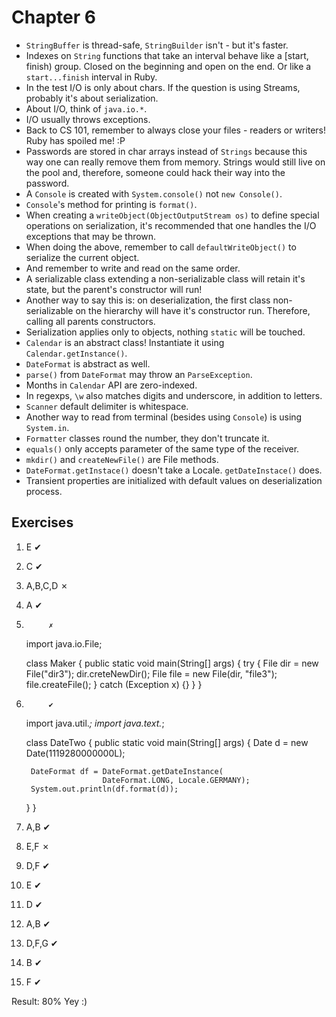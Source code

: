 Chapter 6
=========

* `StringBuffer` is thread-safe, `StringBuilder` isn't - but it's faster.
* Indexes on `String` functions that take an interval behave like a [start, finish) group. Closed on the beginning and open on the end. Or like a `start...finish` interval in Ruby.
* In the test I/O is only about chars. If the question is using Streams, probably it's about serialization.
* About I/O, think of `java.io.*`.
* I/O usually throws exceptions.
* Back to CS 101, remember to always close your files - readers or writers! Ruby has spoiled me! :P
* Passwords are stored in char arrays instead of `Strings` because this way one can really remove them from memory. Strings would still live on the pool and, therefore, someone could hack their way into the password.
* A `Console` is created with `System.console()` not `new Console()`.
* `Console`'s method for printing is `format()`.
* When creating a `writeObject(ObjectOutputStream os)` to define special operations on serialization, it's recommended that one handles the I/O exceptions that may be thrown.
* When doing the above, remember to call `defaultWriteObject()` to serialize the current object.
* And remember to write and read on the same order.
* A serializable class extending a non-serializable class will retain it's state, but the parent's constructor will run!
* Another way to say this is: on deserialization, the first class non-serializable on the hierarchy will have it's constructor run. Therefore, calling all parents constructors.
* Serialization applies only to objects, nothing `static` will be touched.
* `Calendar` is an abstract class! Instantiate it using `Calendar.getInstance()`.
* `DateFormat` is abstract as well.
* `parse()` from `DateFormat` may throw an `ParseException`.
* Months in `Calendar` API are zero-indexed.
* In regexps, `\w` also matches digits and underscore, in addition to letters.
* `Scanner` default delimiter is whitespace.
* Another way to read from terminal (besides using `Console`) is using `System.in`.
* `Formatter` classes round the number, they don't truncate it.
* `equals()` only accepts parameter of the same type of the receiver.
* `mkdir()` and `createNewFile()` are File methods.
* `DateFormat.getInstace()` doesn't take a Locale. `getDateInstace()` does.
* Transient properties are initialized with default values on deserialization process.

Exercises
---------

1.  E       ✔
2.  C       ✔
3.  A,B,C,D ✗
4.  A       ✔
5.          ✗

    import java.io.File;

    class Maker {
      public static void main(String[] args) {
        try {
          File dir = new File("dir3");
          dir.creteNewDir();
          File file = new File(dir, "file3");
          file.createFile();
        } catch (Exception x) {}
      }
    }

6.          ✔

    import java.util.*;
    import java.text.*;

    class DateTwo {
      public static void main(String[] args) {
        Date d = new Date(1119280000000L);

        DateFormat df = DateFormat.getDateInstance(
                        DateFormat.LONG, Locale.GERMANY);
        System.out.println(df.format(d));
      }
    }

7.  A,B     ✔
8.  E,F     ✗
9.  D,F     ✔
10. E       ✔
11. D       ✔
12. A,B     ✔
13. D,F,G   ✔
14. B       ✔
15. F       ✔

Result: 80% Yey :)
